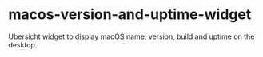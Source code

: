# macos-version-and-uptime-widget
Ubersicht widget to display macOS name, version, build and uptime on the desktop.
